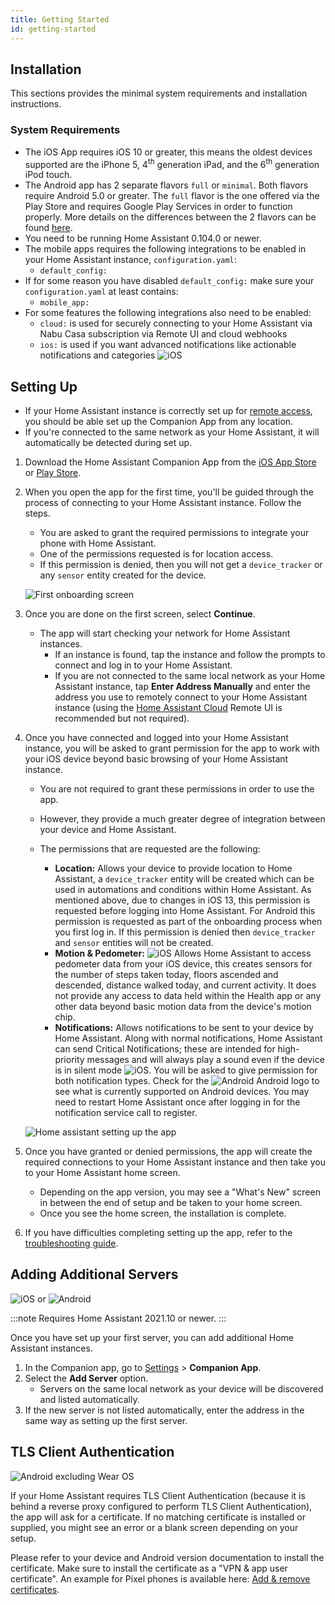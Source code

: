 ```yaml
---
title: Getting Started
id: getting-started
---
```


## Installation

This sections provides the minimal system requirements and installation instructions.

### System Requirements

- The iOS App requires iOS 10 or greater, this means the oldest devices supported are the iPhone 5, 4<sup>th</sup> generation iPad, and the 6<sup>th</sup> generation iPod touch. 
- The Android app has 2 separate flavors `full` or `minimal`. Both flavors require Android 5.0 or greater. The `full` flavor is the one offered via the Play Store and requires Google Play Services in order to function properly. More details on the differences between the 2 flavors can be found [here](../core/android-flavors.md).
- You need to be running Home Assistant 0.104.0 or newer.
- The mobile apps requires the following integrations to be enabled in your Home Assistant instance, `configuration.yaml`:
  - `default_config:`
- If for some reason you have disabled `default_config:` make sure your `configuration.yaml` at least contains:
  - `mobile_app:`
- For some features the following integrations also need to be enabled:
  - `cloud:` is used for securely connecting to your Home Assistant via Nabu Casa subscription via Remote UI and cloud webhooks
  - `ios:` is used if you want advanced notifications like actionable notifications and categories ![iOS](/assets/iOS.svg)

## Setting Up

- If your Home Assistant instance is correctly set up for [remote access](https://www.home-assistant.io/docs/configuration/remote/), you should be able set up the Companion App from any location.
- If you're connected to the same network as your Home Assistant, it will automatically be detected during set up.

1. Download the Home Assistant Companion App from the [iOS App Store](https://apps.apple.com/app/home-assistant/id1099568401) or [Play Store](https://play.google.com/store/apps/details?id=io.homeassistant.companion.android).
2. When you open the app for the first time, you'll be guided through the process of connecting to your Home Assistant instance. Follow the steps.
   - You are asked to grant the required permissions to integrate your phone with Home Assistant.
   - One of the permissions requested is for location access. 
   - If this permission is denied, then you will not get a `device_tracker` or any `sensor` entity created for the device.

    ![First onboarding screen](/assets/Onboarding_start.jpg)

3. Once you are done on the first screen, select **Continue**.
   - The app will start checking your network for Home Assistant instances.
     - If an instance is found, tap the instance and follow the prompts to connect and log in to your Home Assistant.
     - If you are not connected to the same local network as your Home Assistant instance, tap **Enter Address Manually** and enter the address you use to remotely connect to your Home Assistant instance (using the [Home Assistant Cloud](https://www.nabucasa.com/config/remote/) Remote UI is recommended but not required).
4. Once you have connected and logged into your Home Assistant instance, you will be asked to grant permission for the app to work with your iOS device beyond basic browsing of your Home Assistant instance.
   - You are not required to grant these permissions in order to use the app.
   - However, they provide a much greater degree of integration between your device and Home Assistant. 
   - The permissions that are requested are the following:

     - **Location:** Allows your device to provide location to Home Assistant, a `device_tracker` entity will be created which can be used in automations and conditions within Home Assistant. As mentioned above, due to changes in iOS 13, this permission is requested before logging into Home Assistant. For Android this permission is requested as part of the onboarding process when you first log in. If this permission is denied then `device_tracker` and `sensor` entities will not be created.
     - **Motion & Pedometer:** ![iOS](/assets/iOS.svg) Allows Home Assistant to access pedometer data from your iOS device, this creates sensors for the number of steps taken today, floors ascended and descended, distance walked today, and current activity. It does not provide any access to data held within the Health app or any other data beyond basic motion data from the device's motion chip.
     - **Notifications:** Allows notifications to be sent to your device by Home Assistant. Along with normal notifications, Home Assistant can send Critical Notifications; these are intended for high-priority messages and will always play a sound even if the device is in silent mode ![iOS](/assets/iOS.svg). You will be asked to give permission for both notification types. Check for the ![Android](/assets/android.svg) Android logo to see what is currently supported on Android devices. You may need to restart Home Assistant once after logging in for the notification service call to register.

    ![Home assistant setting up the app](/assets/Onboarding_connecting.gif)

5. Once you have granted or denied permissions, the app will create the required connections to your Home Assistant instance and then take you to your Home Assistant home screen.
   - Depending on the app version, you may see a "What's New" screen in between the end of setup and be taken to your home screen.
   - Once you see the home screen, the installation is complete.
6. If you have difficulties completing setting up the app, refer to the [troubleshooting guide](../troubleshooting/setup.md).

## Adding Additional Servers

![iOS](/assets/iOS.svg) or ![Android](/assets/android.svg)

:::note
Requires Home Assistant 2021.10 or newer.
:::

Once you have set up your first server, you can add additional Home Assistant instances.

1. In the Companion app, go to [Settings](https://my.home-assistant.io/redirect/config/) > **Companion App**.
2. Select the **Add Server** option.
   - Servers on the same local network as your device will be discovered and listed automatically.
3. If the new server is not listed automatically, enter the address in the same way as setting up the first server.

## TLS Client Authentication

![Android](/assets/android.svg) excluding Wear OS

If your Home Assistant requires TLS Client Authentication (because it is behind a reverse proxy configured to perform TLS Client Authentication), the app will ask for a certificate. If no matching certificate is installed or supplied, you might see an error or a blank screen depending on your setup.

Please refer to your device and Android version documentation to install the certificate. Make sure to install the certificate as a "VPN & app user certificate". An example for Pixel phones is available here: [Add & remove certificates](https://support.google.com/pixelphone/answer/2844832?hl=en). 
